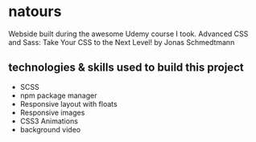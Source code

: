 # natours
Webside built during the awesome Udemy course I took. Advanced CSS and Sass: Take Your CSS to the Next Level! by Jonas Schmedtmann

## technologies & skills used to build this project

- SCSS
- npm package manager
- Responsive layout with floats
- Responsive images
- CSS3 Animations
- background video
